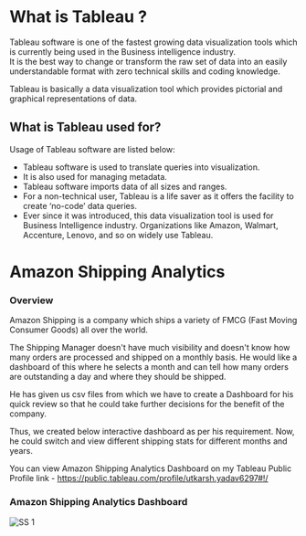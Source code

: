 # What is Tableau ?  

Tableau software is one of the fastest growing data visualization tools which is currently being used in the Business intelligence industry.  
It is the best way to change or transform the raw set of data into an easily understandable format with zero technical skills and coding knowledge.   

Tableau is basically a data visualization tool which provides pictorial and graphical representations of data.

## What is Tableau used for?  

Usage of Tableau software are listed below:

- Tableau software is used to translate queries into visualization.  
- It is also used for managing metadata.  
- Tableau software imports data of all sizes and ranges.  
- For a non-technical user, Tableau is a life saver as it offers the facility to create ‘no-code’ data queries.  
- Ever since it was introduced, this data visualization tool is used for Business Intelligence industry. Organizations like Amazon, Walmart, Accenture, Lenovo, and so on widely use Tableau.  


# Amazon Shipping Analytics

###  Overview 

Amazon Shipping is a company which ships a variety of FMCG (Fast Moving Consumer Goods) all over the world.

The Shipping Manager doesn't have much visibility and doesn't know how many orders are processed and shipped on a monthly basis.
He would like a dashboard of this where he selects a month and can tell how many orders are outstanding a day and where they should be shipped.

He has given us csv files from which we have to create a Dashboard for his quick review so that he could take further decisions for the benefit of the company.

Thus, we created below interactive dashboard as per his requirement. Now, he could switch and view different shipping stats for different months and years.   

You can view Amazon Shipping Analytics Dashboard on my Tableau Public Profile link - https://public.tableau.com/profile/utkarsh.yadav6297#!/  


###  Amazon Shipping Analytics Dashboard

<img src="https://github.com/utkarsh-yadav1231/Tableau-Projects/blob/master/Amazon%20Shipping%20Analytics/Screenshots/Amazon%20Shipping%20Analytics%20Image.PNG" alt="SS 1"/>




